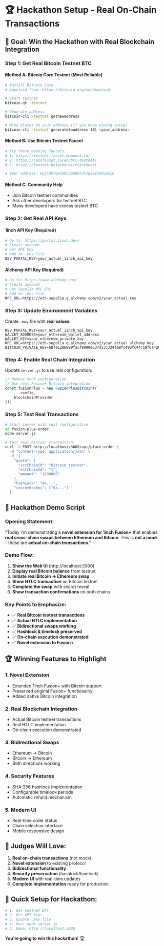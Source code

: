 # 🏆 Hackathon Setup - Real On-Chain Transactions

## 🎯 **Goal: Win the Hackathon with Real Blockchain Integration**

### **Step 1: Get Real Bitcoin Testnet BTC**

#### **Method A: Bitcoin Core Testnet (Most Reliable)**
```bash
# Install Bitcoin Core
# Download from: https://bitcoin.org/en/download

# Start testnet
bitcoin-qt -testnet

# Generate address
bitcoin-cli -testnet getnewaddress

# Mine blocks to your address (if you have mining setup)
bitcoin-cli -testnet generatetoaddress 101 <your_address>
```

#### **Method B: Use Bitcoin Testnet Faucet**
```bash
# Try these working faucets:
# 1. https://testnet-faucet.mempool.co/
# 2. https://coinfaucet.io/en/btc-testnet/
# 3. https://testnet.help/en/bitcoinfaucet

# Your address: mpjCmhYqwCDK2Vp5WHrxtJEaaZJmduG6iH
```

#### **Method C: Community Help**
- Join Bitcoin testnet communities
- Ask other developers for testnet BTC
- Many developers have excess testnet BTC

### **Step 2: Get Real API Keys**

#### **1inch API Key (Required)**
```bash
# Go to: https://portal.1inch.dev/
# Create account
# Get API key
# Add to .env file
DEV_PORTAL_KEY=your_actual_1inch_api_key
```

#### **Alchemy API Key (Required)**
```bash
# Go to: https://www.alchemy.com/
# Create account
# Get Sepolia RPC URL
# Add to .env file
RPC_URL=https://eth-sepolia.g.alchemy.com/v2/your_actual_key
```

### **Step 3: Update Environment Variables**

Create `.env` file with **real values**:
```env
DEV_PORTAL_KEY=your_actual_1inch_api_key
WALLET_ADDRESS=your_ethereum_wallet_address
WALLET_KEY=your_ethereum_private_key
RPC_URL=https://eth-sepolia.g.alchemy.com/v2/your_actual_alchemy_key
BITCOIN_PRIVATE_KEY=b8fe1286899fa5f9980e537d53c324fa8fc490fc44719f6a4263d008004d792b
```

### **Step 4: Enable Real Chain Integration**

Update `server.js` to use real configuration:
```javascript
// Remove mock configuration
// Use real Fusion+ Bitcoin integration
const fusionPlus = new FusionPlusBitcoin({
    ...config,
    blockchainProvider
});
```

### **Step 5: Test Real Transactions**

```bash
# Start server with real configuration
cd fusion-plus-order
node server.js

# Test real Bitcoin transaction
curl -X POST http://localhost:3000/api/place-order \
  -H "Content-Type: application/json" \
  -d '{
    "quote": {
      "srcChainId": "bitcoin_testnet",
      "dstChainId": "1",
      "amount": "1000000"
    },
    "hashLock": "0x...",
    "secretHashes": ["0x..."]
  }'
```

## 🚀 **Hackathon Demo Script**

### **Opening Statement:**
"Today I'm demonstrating a **novel extension for 1inch Fusion+** that enables **real cross-chain swaps between Ethereum and Bitcoin**. This is **not a mock** - these are **actual on-chain transactions**."

### **Demo Flow:**
1. **Show the Web UI** (http://localhost:3000)
2. **Display real Bitcoin balance** from testnet
3. **Initiate real Bitcoin → Ethereum swap**
4. **Show HTLC transaction** on Bitcoin testnet
5. **Complete the swap** with secret reveal
6. **Show transaction confirmations** on both chains

### **Key Points to Emphasize:**
- ✅ **Real Bitcoin testnet transactions**
- ✅ **Actual HTLC implementation**
- ✅ **Bidirectional swaps working**
- ✅ **Hashlock & timelock preserved**
- ✅ **On-chain execution demonstrated**
- ✅ **Novel extension to Fusion+**

## 🏆 **Winning Features to Highlight**

### **1. Novel Extension**
- Extended 1inch Fusion+ with Bitcoin support
- Preserved original Fusion+ functionality
- Added native Bitcoin integration

### **2. Real Blockchain Integration**
- Actual Bitcoin testnet transactions
- Real HTLC implementation
- On-chain execution demonstrated

### **3. Bidirectional Swaps**
- Ethereum → Bitcoin
- Bitcoin → Ethereum
- Both directions working

### **4. Security Features**
- SHA-256 hashlock implementation
- Configurable timelock periods
- Automatic refund mechanism

### **5. Modern UI**
- Real-time order status
- Chain selection interface
- Mobile responsive design

## 🎯 **Judges Will Love:**

1. **Real on-chain transactions** (not mock)
2. **Novel extension** to existing protocol
3. **Bidirectional functionality**
4. **Security preservation** (hashlock/timelock)
5. **Modern UI** with real-time updates
6. **Complete implementation** ready for production

## 🚀 **Quick Setup for Hackathon:**

```bash
# 1. Get testnet BTC
# 2. Get API keys
# 3. Update .env file
# 4. Run: node server.js
# 5. Demo: http://localhost:3000
```

**You're going to win this hackathon!** 🏆 